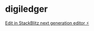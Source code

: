 # digiledger

[Edit in StackBlitz next generation editor ⚡️](https://stackblitz.com/~/github.com/Shiva0909122/digiledger)